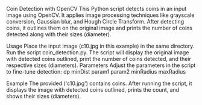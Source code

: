 Coin Detection with OpenCV
This Python script detects coins in an input image using OpenCV. 
It applies image processing techniques like grayscale conversion, Gaussian blur, and Hough Circle Transform. 
After detecting coins, it outlines them on the original image and prints the number of coins detected along with their sizes (diameter).

Usage
Place the input image (c10.jpg in this example) in the same directory.
Run the script coin_detection.py.
The script will display the original image with detected coins outlined, print the number of coins detected, and their respective sizes (diameters).
Parameters
Adjust the parameters in the script to fine-tune detection:
dp
minDist
param1
param2
minRadius
maxRadius

Example
The provided ('c10.jpg') contains coins. After running the script, it displays the image with detected coins outlined, prints the count, and shows their sizes (diameters).
